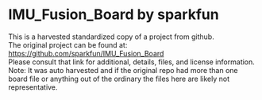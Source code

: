
# IMU_Fusion_Board by sparkfun  
This is a harvested standardized copy of a project from github.  
The original project can be found at:  
https://github.com/sparkfun/IMU_Fusion_Board  
Please consult that link for additional, details, files, and license information.  
Note: It was auto harvested and if the original repo had more than one board file or anything out of the ordinary the files here are likely not representative.  
    